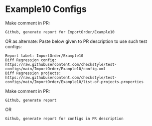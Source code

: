 # Example10 Configs
Make comment in PR:
```
Github, generate report for ImportOrder/Example10
```
OR as alternate:
Paste below given to PR description to use such test configs:
```
Report label: ImportOrder/Example10
Diff Regression config: https://raw.githubusercontent.com/checkstyle/test-configs/main/ImportOrder/Example10/config.xml
Diff Regression projects: https://raw.githubusercontent.com/checkstyle/test-configs/main/ImportOrder/Example10/list-of-projects.properties
```
Make comment in PR:
```
Github, generate report
```
OR
```
Github, generate report for configs in PR description
```
